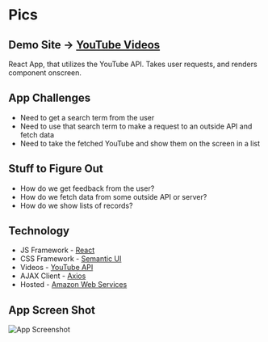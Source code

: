 # Pics

## Demo Site → [YouTube Videos](#)

React App, that utilizes the YouTube API. Takes user requests, and renders component onscreen.


## App Challenges
* Need to get a search term from the user
* Need to use that search term to make a request to an outside API and fetch data
* Need to take the fetched YouTube and show them on the screen in a list

## Stuff to Figure Out
* How do we get feedback from the user?
* How do we fetch data from some outside API or server?
* How do we show lists of records?

## Technology
* JS Framework - [React](https://reactjs.org/)
* CSS Framework - [Semantic UI](https://semantic-ui.com/)
* Videos - [YouTube API](https://unsplash.com/developers)
* AJAX Client - [Axios](https://github.com/axios/axios)
* Hosted - [Amazon Web Services](https://https://aws.amazon.com/)

## App Screen Shot

![App Screenshot](#)